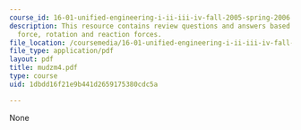 ```yaml
---
course_id: 16-01-unified-engineering-i-ii-iii-iv-fall-2005-spring-2006
description: This resource contains review questions and answers based on vertical
  force, rotation and reaction forces.
file_location: /coursemedia/16-01-unified-engineering-i-ii-iii-iv-fall-2005-spring-2006/1dbdd16f21e9b441d2659175380cdc5a_mudzm4.pdf
file_type: application/pdf
layout: pdf
title: mudzm4.pdf
type: course
uid: 1dbdd16f21e9b441d2659175380cdc5a

---
```

None